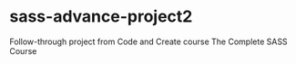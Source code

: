 # sass-advance-project2
Follow-through project from Code and Create course The Complete SASS Course

